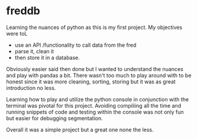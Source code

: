 # freddb
Learning the nuances of python as this is my first project.
My objectives were toL
- use an API /functionality to call data from the fred
- parse it, clean it
- then store it in a database.

Obviously easier said then done but I wanted to understand the nuances and play with pandas a bit. There wasn't too much to play around with to be honest since it was more cleaning, sorting, storing but it was as great introduction no less.

Learning how to play and utilize the python console in conjunction with the terminal was pivotal for this project. Avoiding compiliing all the time and running snippets of code and testing within the console was not only fun but easier for debugging segmentation.

Overall it was a simple project but a great one none the less.
